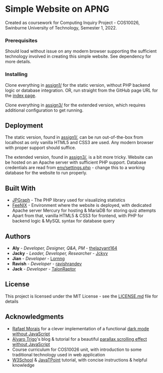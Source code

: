 # Simple Website on APNG

Created as coursework for Computing Inquiry Project - COS10026, Swinburne University of Technology, Semester 1, 2022.

### Prerequisites

Should load without issue on any modern browser supporting the sufficient technology involved in creating this simple website. See dependency for more details.

### Installing

Clone everything in [assign1/](https://github.com/thelazyant164/APNG-Simple-Website/tree/master/assign1) for the static version, without PHP backend logic or database integration.
OR, run straight from the GitHub page URL for the [index page](https://thelazyant164.github.io/APNG-Simple-Website/assign1/index.html).

Clone everything in [assign3/](https://github.com/thelazyant164/APNG-Simple-Website/tree/master/assign3) for the extended version, which requires additional configuration to get running.

## Deployment

The static version, found in [assign1/](https://github.com/thelazyant164/APNG-Simple-Website/tree/master/assign1), can be run out-of-the-box from localhost as only vanilla HTML5 and CSS3 are used. Any modern browser with proper support should suffice.

The extended version, found in [assign3/](https://github.com/thelazyant164/APNG-Simple-Website/tree/master/assign3), is a bit more tricky.
Website can be hosted on an Apache server with sufficient PHP support.
Database credentials are read from [env/settings.php](https://github.com/thelazyant164/APNG-Simple-Website/blob/master/assign3/env/settings.php) - change this to a working database for the website to run properly.

## Built With

* [JPGraph](https://jpgraph.net/) - The PHP library used for visualizing statistics
* [FeeNIX](https://feenix.swin.edu.au/help/) - Environment where the website is deployed, with dedicated Apache server Mercury for hosting & MariaDB for storing quiz attempts
* Apart from that, vanilla HTML5 & CSS3 for frontend, with PHP for backend logic & MySQL syntax for database query

## Authors

* **Aly** -  *Developer, Designer, Q&A, PM* - [thelazyant164](https://github.com/thelazyant164)
* **Jacky** -  *Leader, Developer, Researcher* - [Jckyy](https://github.com/Jckyy)
* **Jian** -  *Developer* - [Lornng](https://github.com/Lornng)
* **Ravish** -  *Developer* - [ravishrandev](https://github.com/ravishrandev)
* **Jack** -  *Developer* - [TalonRaptor](https://github.com/TalonRaptor)

## License

This project is licensed under the MIT License - see the [LICENSE.md](LICENSE.md) file for details

## Acknowledgments

* [Rafael Morais](https://codepen.io/rafaelsnts) for a clever implementation of a functional [dark mode without JavaScript](https://codepen.io/rafaelsnts/pen/BEzZoX)
* [Alvaro Trigo](https://alvarotrigo.com/)'s blog & tutorial for a beautiful [parallax scrolling effect without JavaScript](https://alvarotrigo.com/blog/how-to-create-a-parallax-effect-with-css-only/)
* Course curriculum for COS10026 unit, with introduction to some traditional technology used in web application
* [W3School](https://www.w3schools.com/) & [JavaTPoint](https://www.javatpoint.com/) tutorial, with concise instructions & helpful knowledge
